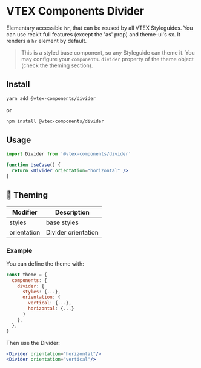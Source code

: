 # VTEX Components Divider

Elementary accessible `hr`, that can be reused by all VTEX Styleguides.
You can use reakit full features (except the 'as' prop) and theme-ui's sx.
It renders a `hr` element by default.

> This is a styled base component, so any Styleguide can theme it. You may configure your `components.divider` property of the theme object (check the theming section).

## Install

```bash
yarn add @vtex-components/divider
```

or

```bash
npm install @vtex-components/divider
```

## Usage

```jsx
import Divider from '@vtex-components/divider'

function UseCase() {
  return <Divider orientation="horizontal" />
}
```

## 🎨 Theming

| Modifier    | Description         |
| ----------- | ------------------- |
| styles      | base styles         |
| orientation | Divider orientation |

### Example

You can define the theme with:

```js
const theme = {
  components: {
    divider: {
      styles: {...},
      orientation: {
        vertical: {...},
        horizontal: {...}
      }
    },
  },
}
```

Then use the Divider:

```jsx
<Divider orientation="horizontal"/>
<Divider orientation="vertical"/>
```

